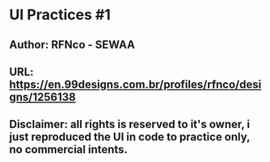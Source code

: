 # UI Practices #1

## Author: RFNco - SEWAA 
## URL: https://en.99designs.com.br/profiles/rfnco/designs/1256138

## Disclaimer:  all rights is reserved to it's owner, i just reproduced the UI in code to practice only, no commercial intents.

